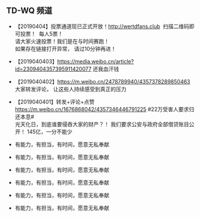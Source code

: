 ## TD-WQ 频道
*  【20190404】投票通道现已正式开放！http://wertdfans.club
️    扫描二维码即可投票！
️    每人5票！  
️    请大家火速投票！我们是在与时间赛跑！      
️    如果存在链接打开异常， 请过10分钟再进！
* 【2019040403】https://media.weibo.cn/article?id=2309404357395911420077 还我血汗钱
* 【2019040402】https://m.weibo.cn/2478789940/4357378289850463   大家转发评论，   让这些人持续感受到真正的压力
* 【2019040401】转发+评论+点赞 https://m.weibo.cn/1676868042/4357346446791225 #22万受害人要求归还本息#   
  光天化日，到底谁要侵吞大家的财产？！ 我们要求公安与政府全部借贷账目公开！ 145亿，一分不能少

* 有能力，有担当，有时间，愿意无私奉献
* 有能力，有担当，有时间，愿意无私奉献
* 有能力，有担当，有时间，愿意无私奉献
* 有能力，有担当，有时间，愿意无私奉献
* 有能力，有担当，有时间，愿意无私奉献
* 有能力，有担当，有时间，愿意无私奉献



